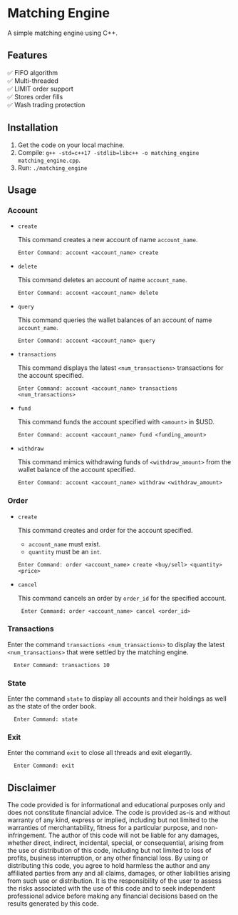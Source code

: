 # Matching Engine
A simple matching engine using C++.

## Features
✅ FIFO algorithm\
✅ Multi-threaded\
✅ LIMIT order support\
✅ Stores order fills\
✅ Wash trading protection

## Installation

1. Get the code on your local machine.
2. Compile: `g++ -std=c++17 -stdlib=libc++ -o matching_engine matching_engine.cpp`.
3. Run: `./matching_engine`

## Usage

### Account

- `create`

  This command creates a new account of name `account_name`.
  
  ```
  Enter Command: account <account_name> create
  ```

- `delete`
  
  This command deletes an account of name `account_name`.
  
  ```
  Enter Command: account <account_name> delete
  ```

- `query`

  This command queries the wallet balances of an account of name `account_name`.
  
  ```
  Enter Command: account <account_name> query
  ```

- `transactions`

  This command displays the latest `<num_transactions>` transactions for the account specified.
  
  ```
  Enter Command: account <account_name> transactions <num_transactions>
  ```

- `fund`

  This command funds the account specified with `<amount>` in $USD. 
  
  ```
  Enter Command: account <account_name> fund <funding_amount>
  ```

- `withdraw`

  This command mimics withdrawing funds of `<withdraw_amount>` from the wallet balance of the account specified.
  
  ```
  Enter Command: account <account_name> withdraw <withdraw_amount>
  ```


### Order

- `create`
  
  This command creates and order for the account specified.
  
    - `account_name` must exist.
    - `quantity` must be an `int`.
    
  ```
  Enter Command: order <account_name> create <buy/sell> <quantity> <price>
  ```

- `cancel`

  This command cancels an order by `order_id` for the specified account.
  ```
   Enter Command: order <account_name> cancel <order_id>
  ```
  
### Transactions

Enter the command `transactions <num_transactions>` to display the latest `<num_transactions>` that were settled by the matching engine.
```
  Enter Command: transactions 10
```

### State

Enter the command `state` to display all accounts and their holdings as well as the state of the order book.
```
  Enter Command: state
```

### Exit

Enter the command `exit` to close all threads and exit elegantly.
```
  Enter Command: exit
```

## Disclaimer

The code provided is for informational and educational purposes only and does not constitute financial advice. The code is provided as-is and without warranty of any kind, express or implied, including but not limited to the warranties of merchantability, fitness for a particular purpose, and non-infringement. The author of this code will not be liable for any damages, whether direct, indirect, incidental, special, or consequential, arising from the use or distribution of this code, including but not limited to loss of profits, business interruption, or any other financial loss. By using or distributing this code, you agree to hold harmless the author and any affiliated parties from any and all claims, damages, or other liabilities arising from such use or distribution. It is the responsibility of the user to assess the risks associated with the use of this code and to seek independent professional advice before making any financial decisions based on the results generated by this code.
